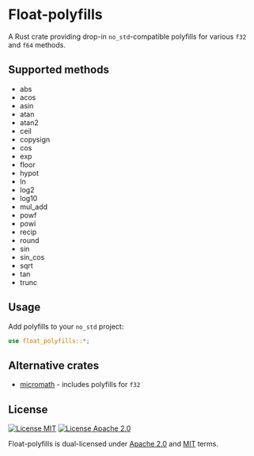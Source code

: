 # Float-polyfills

A Rust crate providing drop-in `no_std`-compatible polyfills for various `f32` and `f64` methods.

## Supported methods
- abs
- acos
- asin
- atan
- atan2
- ceil
- copysign
- cos
- exp
- floor
- hypot
- ln
- log2
- log10
- mul_add
- powf
- powi
- recip
- round
- sin
- sin_cos
- sqrt
- tan
- trunc

## Usage

Add polyfills to your `no_std` project:

```rust
use float_polyfills::*;
```

## Alternative crates

- [micromath](https://crates.io/crates/micromath/2.1.0) - includes polyfills for `f32`

## License

[![License MIT](https://img.shields.io/badge/License-MIT-yellow.svg?style=flat-square&color=8d97b3)](LICENSE-MIT)
[![License Apache 2.0](https://img.shields.io/badge/License-Apache%202.0-blue.svg?style=flat-square&color=8d97b3)](LICENSE-APACHE)

Float-polyfills is dual-licensed under
[Apache 2.0](LICENSE-APACHE) and [MIT](LICENSE-MIT) terms.
